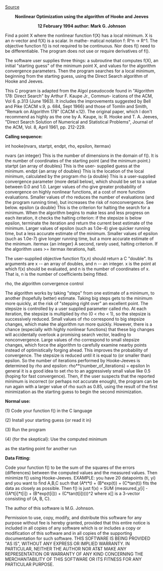 <a href=http://www.netlib.org/opt/hooke.c>Source</a>

<p align=center><b> Nonlinear Optimization using the algorithm of Hooke and Jeeves </b></p>
<p align=center><b>	12 February 1994	author: Mark G. Johnson 	              </b></p>


<p> Find a point X where the nonlinear function f(X) has a local     
  minimum.  X is an n-vector and f(X) is a scalar.  In mathe-	     
  matical notation  f: R^n -> R^1.  The objective function f()     
  is not required to be continuous.  Nor does f() need to be	     
  differentiable.  The program does not use or require 	         
  derivatives of f().						                        </p>

<p> The software user supplies three things: a subroutine that	    
   computes f(X), an initial "starting guess" of the minimum point 
  X, and values for the algorithm convergence parameters.  Then    
  the program searches for a local minimum, beginning from the     
  starting guess, using the Direct Search algorithm of Hooke and   
  Jeeves.							   </p>

<p> This C program is adapted from the Algol pseudocode found in     
  "Algorithm 178: Direct Search" by Arthur F. Kaupe Jr., Commun-   
  ications of the ACM, Vol 6. p.313 (June 1963).  It includes the  
  improvements suggested by Bell and Pike (CACM v.9, p. 684, Sept  
  1966) and those of Tomlin and Smith, "Remark on Algorithm 178"   
  (CACM v.12).  The original paper, which I don't recommend as     
  highly as the one by A. Kaupe, is:  R. Hooke and T. A. Jeeves,   
  "Direct Search Solution of Numerical and Statistical Problems",  
  Journal of the ACM, Vol. 8, April 1961, pp. 212-229. 	        </p>

<p><b> Calling sequence:</b>						                        </p>
<p>  int hooke(nvars, startpt, endpt, rho, epsilon, itermax)	    </p>
<p>  nvars	   {an integer}  This is the number of dimensions    
 		   in the domain of f().  It is the number of	             
 		   coordinates of the starting point (and the	             
 		   minimum point.)				                             
      startpt	   {an array of doubles}  This is the user-	         
 		   supplied guess at the minimum.		                     
      endpt	   {an array of doubles}  This is the location of    
 		   the local minimum, calculated by the program              
      rho	   {a double}  This is a user-supplied convergence       
 		   parameter (more detail below), which should be            
 		   set to a value between 0.0 and 1.0.	Larger	             
 		   values of rho give greater probability of	             
 		   convergence on highly nonlinear functions, at a           
 		   cost of more function evaluations.  Smaller	             
 		   values of rho reduces the number of evaluations           
 		   (and the program running time), but increases             
 		   the risk of nonconvergence.	See below.	                 
      epsilon	   {a double}  This is the criterion for halting     
 		   the search for a minimum.  When the algorithm    
 		   begins to make less and less progress on each    
 		   iteration, it checks the halting criterion: if   
 		   the stepsize is below epsilon, terminate the     
 		   iteration and return the current best estimate   
 		   of the minimum.  Larger values of epsilon (such  
 		   as 1.0e-4) give quicker running time, but a	    
 		   less accurate estimate of the minimum.  Smaller  
 		   values of epsilon (such as 1.0e-7) give longer   
 		   running time, but a more accurate estimate of    
 		   the minimum. 				    
      itermax	   {an integer}  A second, rarely used, halting     
 		   criterion.  If the algorithm uses >= itermax     
 		   iterations, halt.				   </p>


<p> The user-supplied objective function f(x,n) should return a C    
  "double".  Its  arguments are  x -- an array of doubles, and     
  n -- an integer.  x is the point at which f(x) should be	    
  evaluated, and n is the number of coordinates of x.	That is,    
  n is the number of coefficients being fitted.		   </p>

<p> rho, the algorithm convergence control			   </p>
<p>	The algorithm works by taking "steps" from one estimate of  
     a minimum, to another (hopefully better) estimate.  Taking    
     big steps gets to the minimum more quickly, at the risk of    
     "stepping right over" an excellent point.  The stepsize is    
     controlled by a user supplied parameter called rho.  At each  
     iteration, the stepsize is multiplied by rho  (0 < rho < 1),  
     so the stepsize is successively reduced.			    
 	Small values of rho correspond to big stepsize changes,     
     which make the algorithm run more quickly.  However, there    
     is a chance (especially with highly nonlinear functions)	    
     that these big changes will accidentally overlook a	    
     promising search vector, leading to nonconvergence.	    
 	Large values of rho correspond to small stepsize changes,   
     which force the algorithm to carefully examine nearby points  
     instead of optimistically forging ahead.	This improves the   
     probability of convergence.				    
 	The stepsize is reduced until it is equal to (or smaller    
     than) epsilon.  So the number of iterations performed by	    
     Hooke-Jeeves is determined by rho and epsilon:		    
 	    rho**(number_of_iterations) = epsilon		    
 	In general it is a good idea to set rho to an aggressively  
     small value like 0.5 (hoping for fast convergence).  Then,    
     if the user suspects that the reported minimum is incorrect   
     (or perhaps not accurate enough), the program can be run	    
     again with a larger value of rho such as 0.85, using the	    
     result of the first minimization as the starting guess to     
     begin the second minimization.				   </p>

<p><b> Normal use:</b><p>
<p>(1) Code your function f() in the C language	   </p>
<p>	       (2) Install your starting guess {or read it in}	   </p>
<p>	       (3) Run the program				   </p>
<p>	       (4) {for the skeptical}: Use the computed minimum   </p>
<p>		      as the starting point for another run	   </p>

<p><b> Data Fitting:</b>						   </p>
<p>	Code your function f() to be the sum of the squares of the  
 	errors (differences) between the computed values and the    
 	measured values.  Then minimize f() using Hooke-Jeeves.     
 	EXAMPLE: you have 20 datapoints (ti, yi) and you want to    
 	find A,B,C such that  (A*t*t) + (B*exp(t)) + (C*tan(t))     
 	fits the data as closely as possible.  Then f() is just     
 	f(x) = SUM (measured_y[i] - ((A*t[i]*t[i]) + (B*exp(t[i]))  
 				  + (C*tan(t[i]))))^2		    
 	where x[] is a 3-vector consisting of {A, B, C}.	   </p>

<p>								   </p>
<p>  The author of this software is M.G. Johnson.		   </p>
<p>  Permission to use, copy, modify, and distribute this software   
   for any purpose without fee is hereby granted, provided that    
   this entire notice is included in all copies of any software    
   which is or includes a copy or modification of this software    
   and in all copies of the supporting documentation for such	    
   software.  THIS SOFTWARE IS BEING PROVIDED "AS IS", WITHOUT     
   ANY EXPRESS OR IMPLIED WARRANTY.  IN PARTICULAR, NEITHER THE    
   AUTHOR NOR AT&T MAKE ANY REPRESENTATION OR WARRANTY OF ANY	    
   KIND CONCERNING THE MERCHANTABILITY OF THIS SOFTWARE OR ITS     
   FITNESS FOR ANY PARTICULAR PURPOSE. </p>




